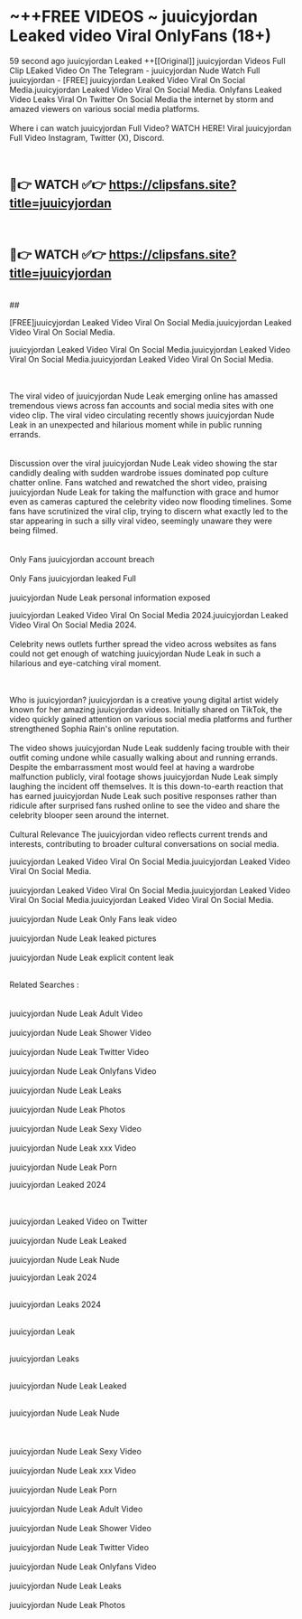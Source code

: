 # ~++FREE VIDEOS ~ juuicyjordan Leaked video Viral OnlyFans (18+)<br>


59 second ago juuicyjordan Leaked ++[[Original]] juuicyjordan Videos Full Clip LEaked Video On The Telegram  - juuicyjordan Nude  Watch Full juuicyjordan - [FREE] juuicyjordan Leaked Video Viral On Social Media.juuicyjordan Leaked Video Viral On Social Media.   Onlyfans Leaked Video Leaks Viral On Twitter On Social Media the internet by storm and amazed viewers on various social media platforms. <br><br>
Where i can watch juuicyjordan Full Video? WATCH HERE! Viral juuicyjordan Full Video Instagram, Twitter (X), Discord. <br>


 <br>

##  🔴👉 WATCH ✅👉  <a href="https://clipsfans.site?title=juuicyjordan&ref=git">https://clipsfans.site?title=juuicyjordan</a> <br>
  <br>

##  🔴👉 WATCH ✅👉  <a href="https://clipsfans.site?title=juuicyjordan&ref=git">https://clipsfans.site?title=juuicyjordan</a> <br>
  <br>
  ##



[FREE]juuicyjordan Leaked Video Viral On Social Media.juuicyjordan Leaked Video Viral On Social Media. <br>

juuicyjordan Leaked Video Viral On Social Media.juuicyjordan Leaked Video Viral On Social Media.juuicyjordan Leaked Video Viral On Social Media. <br>


  <br>

  <br>
The viral video of juuicyjordan Nude Leak emerging online has amassed tremendous views across fan accounts and social media sites with one video clip. The viral video circulating recently shows juuicyjordan Nude Leak in an unexpected and hilarious moment while in public running errands.<br>
<br>


<br>
Discussion over the viral juuicyjordan Nude Leak video showing the star candidly dealing with sudden wardrobe issues dominated pop culture chatter online. Fans watched and rewatched the short video, praising juuicyjordan Nude Leak for taking the malfunction with grace and humor even as cameras captured the celebrity video now flooding timelines. Some fans have scrutinized the viral clip, trying to discern what exactly led to the star appearing in such a silly viral video, seemingly unaware they were being filmed.<br>
<br>
<br> 
Only Fans juuicyjordan account breach<br>
<br>
Only Fans juuicyjordan leaked Full <br>
<br>
juuicyjordan Nude Leak personal information exposed<br>

juuicyjordan Leaked Video Viral On Social Media 2024.juuicyjordan Leaked Video Viral On Social Media 2024. <br>
<br>
Celebrity news outlets further spread the video across websites as fans could not get enough of watching juuicyjordan Nude Leak in such a hilarious and eye-catching viral moment.<br>
<br>

<br>
Who is juuicyjordan? juuicyjordan is a creative young digital artist widely known for her amazing juuicyjordan videos. Initially shared on TikTok, the video quickly gained attention on various social media platforms and further strengthened Sophia Rain's online reputation.<br>
<br>
The video shows juuicyjordan Nude Leak suddenly facing trouble with their outfit coming undone while casually walking about and running errands. Despite the embarrassment most would feel at having a wardrobe malfunction publicly, viral footage shows juuicyjordan Nude Leak simply laughing the incident off themselves. It is this down-to-earth reaction that has earned juuicyjordan Nude Leak such positive responses rather than ridicule after surprised fans rushed online to see the video and share the celebrity blooper seen around the internet.<br>
<br>
Cultural Relevance The juuicyjordan video reflects current trends and interests, contributing to broader cultural conversations on social media.<br>

juuicyjordan Leaked Video Viral On Social Media.juuicyjordan Leaked Video Viral On Social Media.<br>
<br>
juuicyjordan Leaked Video Viral On Social Media.juuicyjordan Leaked Video Viral On Social Media.juuicyjordan Leaked Video Viral On Social Media.<br>
<br>
juuicyjordan Nude Leak Only Fans leak video<br>
<br>
juuicyjordan Nude Leak leaked pictures<br>
<br>
juuicyjordan Nude Leak explicit content leak<br>


<br>
Related Searches :<br>
<br>

<br>
juuicyjordan Nude Leak Adult Video<br>
<br>
juuicyjordan Nude Leak Shower Video<br>
<br>
juuicyjordan Nude Leak Twitter Video<br>
<br>
juuicyjordan Nude Leak Onlyfans Video<br>
<br>
juuicyjordan Nude Leak Leaks<br>
<br>
juuicyjordan Nude Leak Photos<br>

<br>
juuicyjordan Nude Leak Sexy Video<br>
<br>
juuicyjordan Nude Leak xxx Video<br>
<br>
juuicyjordan Nude Leak Porn<br>

juuicyjordan  Leaked 2024 <br> <br>
<br>

juuicyjordan Leaked Video on Twitter <br>
<br>
juuicyjordan Nude Leak Leaked<br>
<br>
juuicyjordan Nude Leak Nude<br>


juuicyjordan  Leak 2024 <br> <br>



juuicyjordan  Leaks 2024 <br> <br>



 
juuicyjordan  Leak<br> <br>



juuicyjordan  Leaks<br> <br>


juuicyjordan Nude Leak Leaked<br> <br>

juuicyjordan Nude Leak Nude<br> <br>
<br> <br>
juuicyjordan Nude Leak Sexy Video
<br> <br>
juuicyjordan Nude Leak xxx Video
<br> <br>
juuicyjordan Nude Leak Porn
<br> <br>
juuicyjordan Nude Leak Adult Video
<br> <br>
juuicyjordan Nude Leak Shower Video
<br> <br>
juuicyjordan Nude Leak Twitter Video
<br> <br>
juuicyjordan Nude Leak Onlyfans Video
<br> <br>
juuicyjordan Nude Leak Leaks
<br> <br>
juuicyjordan Nude Leak Photos






</p>




 



</p>










